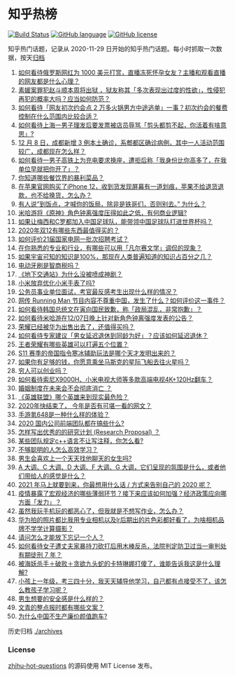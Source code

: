 # 知乎热榜
[![Build Status](https://github.com/ToWeLong/zhihu-hot-questions/workflows/CI/badge.svg)](https://github.com/ToWeLong/zhihu-hot-questions/actions)
[![GitHub language](https://img.shields.io/badge/language-golang-orange.svg)](https://golang.org/)
[![GitHub license](https://img.shields.io/github/license/ToWeLong/zhihu-hot-questions)](https://github.com/ToWeLong/zhihu-hot-questions/blob/main/LICENSE)

知乎热门话题，记录从 2020-11-29 日开始的知乎热门话题。每小时抓取一次数据，按天[归档](./archives)

<!-- BEGIN -->

1. [如何看待俄罗斯网红为 1000 美元打赏，直播冻死怀孕女友？主播和观看直播的网友都是什么心理？](https://www.zhihu.com/question/433693972)
1. [素媛案罪犯赵斗顺本周将出狱 ，狱友称其「多次表现出过度的性欲」，性侵犯再犯的概率大吗？应当如何防范？](https://www.zhihu.com/question/433720674)
1. [如何看待「网友初次约会点 2 万多火锅男方中途逃单」一事？初次约会的餐费控制在什么范围内比较合适？](https://www.zhihu.com/question/433747941)
1. [如何看待上海一男子理发后要发票被店员辱骂「剪头都剪不起，你活着有啥意思」?](https://www.zhihu.com/question/433734698)
1. [12 月 8 日，成都新增 3 例本土确诊，系郫都区确诊病例，其中一人活动范围较广，成都现在怎么样？](https://www.zhihu.com/question/433711159)
1. [如何看待一男子高铁上为充电要求换座，遭拒后称「我身份比你高多了，在我单位早就把你开了」？](https://www.zhihu.com/question/433708901)
1. [你知道哪些餐饮界的暴利菜品？](https://www.zhihu.com/question/430100068)
1. [在苹果官网购买了iPhone 12，收到货发现屏幕有一道划痕，苹果不给退货退款，也不给换货，怎么办？](https://www.zhihu.com/question/432970564)
1. [有人说”到饭点，才喊你的饭局，除非是铁哥们，否则别去。” 为什么？](https://www.zhihu.com/question/424940007)
1. [米哈游将《原神》角色钟离强度压得如此之低，有何商业逻辑?](https://www.zhihu.com/question/433588569)
1. [如果让梅西和C罗都加入中国足球队，能带领中国足球队打进世界杯吗？](https://www.zhihu.com/question/357940746)
1. [2020年双12有哪些东西最值得买的？](https://www.zhihu.com/question/433033818)
1. [如何评价21届国家电网一批次招聘考试？](https://www.zhihu.com/question/433709160)
1. [在你熟悉的专业和行业，有哪些可以用「凡尔赛文学」调侃的现象？](https://www.zhihu.com/question/430561630)
1. [如果宇宙可知的知识是100%，那现在人类普遍知道的知识占百分之几？](https://www.zhihu.com/question/65407798)
1. [电动牙刷是智商税吗？](https://www.zhihu.com/question/60799591)
1. [《地下交通站》为什么没被喷成神剧？](https://www.zhihu.com/question/432945081)
1. [小米放弃优化小米手表了吗?](https://www.zhihu.com/question/427882750)
1. [公务员事业单位面试，考官最反感考生出现什么样的情况？](https://www.zhihu.com/question/411053820)
1. [网传 Running Man 节目内容不尊重中国，发生了什么？如何评价这一事件？](https://www.zhihu.com/question/433696788)
1. [如何看待韩国总统文在寅向国民致歉，称「政局混乱，非常抱歉」？](https://www.zhihu.com/question/433756369)
1. [如何看待米哈游在12/07日晚上针对新角色钟离强度发表的公告？](https://www.zhihu.com/question/433818130)
1. [荣耀已经被华为出售出去了，还值得买吗？](https://www.zhihu.com/question/432650577)
1. [如何看待专家建议「男女延迟退休到同龄为好」？应该如何延迟退休？](https://www.zhihu.com/question/433681374)
1. [王者荣耀有哪些英雄可以打遍五个位置？](https://www.zhihu.com/question/404561238)
1. [S11 赛季的帝国指令寒冰辅助玩法是哪个天才发明出来的？](https://www.zhihu.com/question/433607921)
1. [如果你有足够的钱，你愿意乘坐马斯克的星际飞船去往火星吗？](https://www.zhihu.com/question/432090227)
1. [穷人可以创业吗？](https://www.zhihu.com/question/431064352)
1. [如何看待索尼X9000H、小米电视大师等多款高端电视4K+120Hz翻车？](https://www.zhihu.com/question/433325374)
1. [婚姻制度在未来会不会彻底消亡 ？](https://www.zhihu.com/question/366945849)
1. [《英雄联盟》哪个英雄来到现实最危险？](https://www.zhihu.com/question/432844368)
1. [2020年快结束了， 今年是否有可堪一看的网文？](https://www.zhihu.com/question/432025833)
1. [手游氪648是一种什么样的体验？](https://www.zhihu.com/question/432647586)
1. [2020 国内公司前端团队都在搞些什么?](https://www.zhihu.com/question/398940598)
1. [怎样写出优秀的的研究计划 (Research Proposal) ？](https://www.zhihu.com/question/23695058)
1. [某些团队规定c++语言不让写注释，你怎么看?](https://www.zhihu.com/question/428461472)
1. [不够聪明的人怎么高效学习？](https://www.zhihu.com/question/431279332)
1. [男生会喜欢上一个天天找他聊天的女生吗?](https://www.zhihu.com/question/332843285)
1. [A 大调、C 大调、D 大调、F 大调、G 大调，它们呈现的氛围是什么，或者他们带给人的感觉是什么？](https://www.zhihu.com/question/350803057)
1. [2021 年马上就要到来，你最想用什么话 / 方式来告别自己的 2020 呢？](https://www.zhihu.com/question/433730033)
1. [疫情暴露了宏观经济的哪些薄弱环节？接下来应该如何加强？经济政策应向哪方面「发力」？](https://www.zhihu.com/question/432793188)
1. [虽然我玩手机玩的都恶心了，但我就是不想写作业，怎么办？](https://www.zhihu.com/question/368308943)
1. [华为拍的照片都比我用专业相机以及lr后期出的片色彩都好看了，为啥相机品牌不学学计算摄影？](https://www.zhihu.com/question/432495891)
1. [请问怎么才能放下忘记一个人？](https://www.zhihu.com/question/432660033)
1. [如何看待女子遭丈夫家暴持刀砍打后用木棒反杀，法院判定防卫过当一审判处有期徒刑 7 年？](https://www.zhihu.com/question/433745511)
1. [被海妖杀手＋破败＋贪欲九头蛇的卡特琳娜打傻了，谁能告诉我这是什么理解?](https://www.zhihu.com/question/432196783)
1. [小孩上一年级，考三四十分，我天天辅导他学习，自己都有点接受不了，该怎么教孩子学习呢？](https://www.zhihu.com/question/431108987)
1. [男生想要的安全感是什么样的？](https://www.zhihu.com/question/387187084)
1. [文青的整点报时都有哪些文案？](https://www.zhihu.com/question/430771411)
1. [为什么中国不生产廉价颜值跑车?](https://www.zhihu.com/question/430224174)

<!-- END -->

历史归档 [./archives](./archives)


### License
[zhihu-hot-questions](https://github.com/towelong/zhihu-hot-questions) 的源码使用 MIT License 发布。